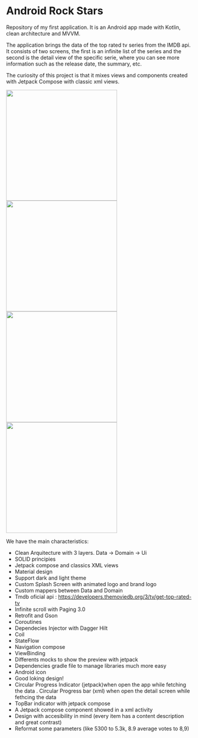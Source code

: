 # Android Rock Stars


Repository of my first application. It is an Android app made with Kotlin, clean architecture and MVVM.

The application brings the data of the top rated tv series from the IMDB api. It consists of two screens, the first is an infinite list of the series and the second is the detail view of the specific serie, where you can see more information such as the release date, the summary, etc.

The curiosity of this project is that it mixes views and components created with Jetpack Compose with classic xml views.

<img width="300" src="https://user-images.githubusercontent.com/108676373/225890538-d40a1aab-508a-410a-9ded-760854dc6a6f.png"> <img width="300" src="https://user-images.githubusercontent.com/108676373/225890508-7ca544dd-f1f6-42ed-90c9-ca293c42fd0e.png"> <img width="300" src="https://user-images.githubusercontent.com/108676373/225890542-68a15b73-b650-4133-83ed-e2b87231dd0c.png"> <img width="300" src="https://user-images.githubusercontent.com/108676373/225890529-a752e88d-8030-4070-9d51-86d8312289d4.png">

We have the main characteristics:

- Clean Arquitecture with 3 layers. Data -> Domain  -> Ui
- SOLID principies
- Jetpack compose and classics XML views
- Material design
- Support dark and light theme
- Custom Splash Screen with animated logo and brand logo
- Custom mappers between Data and Domain
- Tmdb oficial api : https://developers.themoviedb.org/3/tv/get-top-rated-tv
- Infinite scroll with Paging 3.0
- Retrofit and Gson
- Coroutines
- Dependecies Injector with Dagger Hilt
- Coil
- StateFlow
- Navigation compose
- ViewBinding
- Differents mocks to show the preview with jetpack
- Dependencies gradle file to manage libraries much more easy 
- Android icon
- Good loking design!
- Circular Progress Indicator (jetpack)when open the app while fetching the data
. Circular Progress bar (xml) when open the detail screen while fethcing the data
- TopBar indicator with jetpack compose
- A Jetpack compose component showed in a xml activity
- Design with accesibility in mind (every item has a content description and great contrast)
- Reformat some parameters (like 5300 to 5.3k, 8.9 average votes to 8,9)
